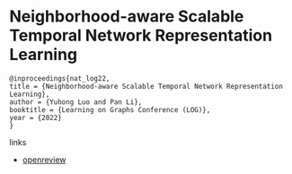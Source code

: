 # Neighborhood-aware Scalable Temporal Network Representation Learning

```
@inproceedings{nat_log22,
title = {Neighborhood-aware Scalable Temporal Network Representation Learning},
author = {Yuhong Luo and Pan Li},
booktitle = {Learning on Graphs Conference (LOG)},
year = {2022}
}
```

links
- [openreview](https://openreview.net/forum?id=EPUtNe7a9ta)
